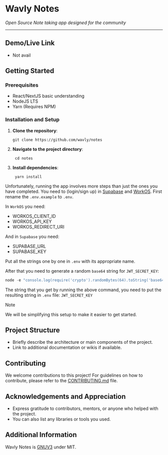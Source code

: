 # Wavly Notes

*Open Source Note taking app designed for the community*

---

## Demo/Live Link

- Not avail

## Getting Started

### Prerequisites

- React/NextJS basic understanding
- NodeJS LTS
- Yarn (Requires NPM)

### Installation and Setup

1. **Clone the repository**:
    ```
    git clone https://github.com/wavly/notes
    ```
2. **Navigate to the project directory**:

    ```
     cd notes
    ```

3. **Install dependencies**:

    ```
     yarn install
    ```

Unfortunately, running the app involves more steps than just the ones you have completed. You need to (login/sign up) in [Supabase](https://supabase.com/) and [WorkOS](https://workos.com/). First rename the `.env.example` to `.env`.

In `WorkOS` you need:

- WORKOS_CLIENT_ID
- WORKOS_API_KEY
- WORKOS_REDIRECT_URI

And in `Supabase` you need:

- SUPABASE_URL
- SUPABASE_KEY

Put all the strings one by one in `.env` with its appropriate name.

After that you need to generate a random `base64` string for `JWT_SECRET_KEY`:

```js
node -e "console.log(require('crypto').randomBytes(64).toString('base64'));"
```

The string that you get by running the above command, you need to put the resulting string in `.env` file: `JWT_SECRET_KEY`

> [!NOTE]
> We will be simplifying this setup to make it easier to get started.

## Project Structure

- Briefly describe the architecture or main components of the project.
- Link to additional documentation or wikis if available.

## Contributing

We welcome contributions to this project! For guidelines on how to contribute, please refer to the [CONTRIBUTING.md](.github/CONTRIBUTING.md) file.

## Acknowledgements and Appreciation

- Express gratitude to contributors, mentors, or anyone who helped with the project.
- You can also list any libraries or tools you used.

## Additional Information

Wavly Notes is [GNUV3](LICENSE) under MIT.
